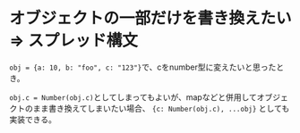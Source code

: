 # オブジェクトの一部だけを書き換えたい => スプレッド構文
`obj = {a: 10, b: "foo", c: "123"}`で、cをnumber型に変えたいと思ったとき。

`obj.c = Number(obj.c)`としてしまってもよいが、mapなどと併用してオブジェクトのまま書き換えてしまいたい場合、
`{c: Number(obj.c), ...obj}`
としても実装できる。
